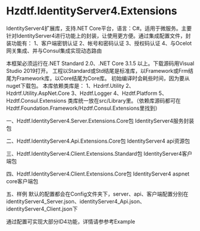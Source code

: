 # Hzdtf.IdentityServer4.Extensions
IdentityServer4扩展库，支持.NET Core平台，语言：C#。适用于微服务。主要针对IdentityServer4进行功能上的封装，让使用更方便。通过集成配置文件，封装功能有：
1、客户端密钥认证
2、帐号和密码认证
3、授权码认证
4、与Ocelot网关集成、并与Consul集成实现动态路由

本框架必须运行在.NET Standard 2.0、.NET Core 3.1.5 以上。下载源码用Visual Studio 2019打开。
工程以Standard或Std结尾是标准库，以Framework或Frm结尾为Framework库，以Core结尾为Core库。
初始编译时会耗些时间，因为要从nuget下载包。
本库依赖类库是：
1、Hzdrtf.Utility
2、Hzdrtf.Utility.AspNet.Core
3、Hzdtf.Logger
4、Hzdtf.Platform
5、Hzdtf.Consul.Extensions
类库统一放在src/Library里。（依赖库源码都可在Hzdtf.Foundation.Framework/Hzdtf.Consul.Extensions里找到）

一、Hzdtf.IdentityServer4.Server.Extensions.Core包
IdentityServer4服务封装包

二、Hzdtf.IdentityServer4.Api.Extensions.Core包 
IdentityServer4 api资源包

三、Hzdtf.IdentityServer4.Client.Extensions.Standard包
IdentityServer4客户端包

四、Hzdtf.IdentityServer4.Client.Extensions.Core包
IdentityServer4 aspnet core客户端包

五、样例
默认的配置都会在Config文件夹下，server、api、客户端配置分别在identityServer4_Server.json、identityServer4_Api.json、identityServer4_Client.json下

通过配置可实现大部分ID4功能，详情请参参考Example
